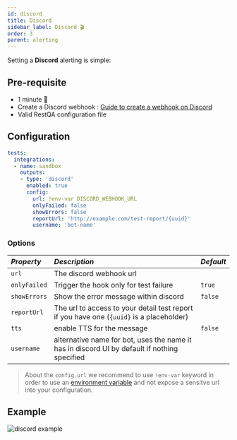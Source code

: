 ```yaml
---
id: discord
title: Discord
sidebar_label: Discord 🎬
order: 3
parent: alerting
---
```


Setting a **Discord** alerting is simple:

## Pre-requisite

 * 1 minute  🚀
 * Create a Discord webhook : [Guide to create a webhook on Discord](https://support.discord.com/hc/en-us/articles/228383668-Intro-to-Webhooks)
 * Valid RestQA configuration file

## Configuration 

```yaml
tests:
  integrations:
  - name: sandbox
    outputs:
    - type: 'discord'
      enabled: true
      config: 
        url: !env-var DISCORD_WEBHOOK_URL
        onlyFailed: false
        showErrors: false
        reportUrl: 'http://example.com/test-report/{uuid}'
        username: 'bot-name'
```

### Options

| *Property*   | *Description*                                                                                | *Default*          |
|:-------------|:---------------------------------------------------------------------------------------------|:-------------------|
| `url`        | The discord webhook url                                                                      |                    |
| `onlyFailed` | Trigger the hook only for test failure                                                       | `true`             |
| `showErrors` | Show the error message within discord                                                        | `false`            |
| `reportUrl`  | The url to access to your detail test report if you have one (`{uuid}` is a placeholder)     |                    |
| `tts`        | enable TTS for the message                                                                   | `false`            |
| `username`   | alternative name for bot, uses the name it has in discord UI by default if nothing specified |                    |


> About the `config.url` we recommend to use `!env-var` keyword in order to use an [environment variable](/getting-started/environment-variable) and not expose a sensitve url into your configuration.

## Example

![discord example](../assets/cucumber-export-discord.png)

